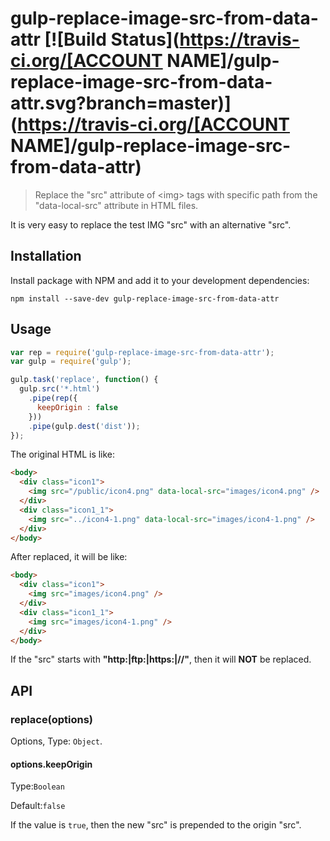 # gulp-replace-image-src-from-data-attr [![Build Status](https://travis-ci.org/[ACCOUNT NAME]/gulp-replace-image-src-from-data-attr.svg?branch=master)](https://travis-ci.org/[ACCOUNT NAME]/gulp-replace-image-src-from-data-attr)

> Replace the \"src\" attribute of \<img\> tags with specific path from the \"data-local-src\" attribute in HTML files. 

It is very easy to replace the test IMG "src" with an alternative "src".

## Installation

Install package with NPM and add it to your development dependencies:

`npm install --save-dev gulp-replace-image-src-from-data-attr`

## Usage

```javascript
var rep = require('gulp-replace-image-src-from-data-attr');
var gulp = require('gulp');

gulp.task('replace', function() {
  gulp.src('*.html')
    .pipe(rep({
      keepOrigin : false
    }))
    .pipe(gulp.dest('dist'));
});
```
The original HTML is like:
```html
<body>
  <div class="icon1">
    <img src="/public/icon4.png" data-local-src="images/icon4.png" />
  </div>
  <div class="icon1_1">
    <img src="../icon4-1.png" data-local-src="images/icon4-1.png" />
  </div>
</body>
```
After replaced, it will be like:
```html
<body>
  <div class="icon1">
    <img src="images/icon4.png" />
  </div>
  <div class="icon1_1">
    <img src="images/icon4-1.png" />
  </div>
</body>
```

If the "src" starts with **"http:|ftp:|https:|//"**, then it will **NOT** be replaced.
## API

### replace(options)

Options, Type: `Object`.

#### options.keepOrigin

Type:`Boolean`

Default:`false`

If the value is `true`, then the new "src" is prepended to the origin "src".